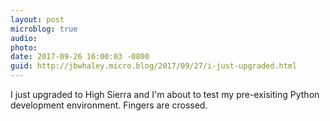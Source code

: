 ```yaml
---
layout: post
microblog: true
audio: 
photo: 
date: 2017-09-26 16:00:03 -0800
guid: http://jbwhaley.micro.blog/2017/09/27/i-just-upgraded.html
---
```

I just upgraded to High Sierra and I'm about to test my pre-exisiting Python development environment. Fingers are crossed.
